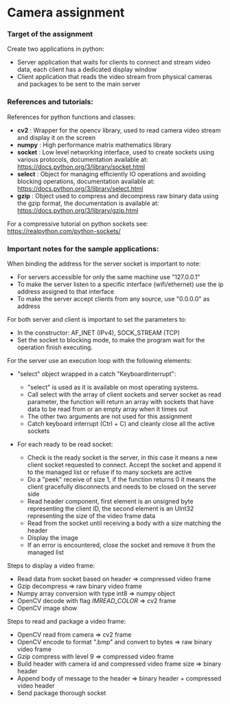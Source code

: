 # Camera assignment
### Target of the assignment
Create two applications in python:
- Server application that waits for clients to connect and stream video data, each client has a dedicated display window
- Client application that reads the video stream from physical cameras and packages to be sent to the main server

### References and tutorials:
References for python functions and classes:
- **cv2** : Wrapper for the opencv library, used to read camera video stream and display it on the screen
- **numpy** : High performance matrix mathematics library 
- **socket** : Low level networking interface, used to create sockets using various protocols, documentation available at: https://docs.python.org/3/library/socket.html
- **select** : Object for managing efficiently IO operations and avoiding blocking operations, documentation available at: https://docs.python.org/3/library/select.html
- **gzip** : Object used to compress and decompress raw binary data using the gzip format, the documentation is available at: https://docs.python.org/3/library/gzip.html

For a compressive tutorial on python sockets see: https://realpython.com/python-sockets/

### Important notes for the sample applications:
When binding the address for the server socket is important to note:
- For servers accessible for only the same machine use "127.0.0.1"
- To make the server listen to a specific interface (wifi/ethernet) use the ip address assigned to that interface
- To make the server accept clients from any source, use "0.0.0.0" as address

For both server and client is important to set the parameters to:
- In the constructor: AF_INET (IPv4), SOCK_STREAM (TCP)
- Set the socket to blocking mode, to make the program wait for the operation finish executing.

For the server use an execution loop with the following elements:
- "select" object wrapped in a catch "KeyboardInterrupt":
    - "select" is used as it is available on most operating systems.
    - Call select with the array of client sockets and server socket as read parameter, the function will return an array with sockets that have data to be read from or an empty array when it times out
    - The other two arguments are not used for this assignment
    - Catch keyboard interrupt (Ctrl + C) and cleanly close all the active sockets

- For each ready to be read socket:
    - Check is the ready socket is the server, in this case it means a new client socket requested to connect. Accept the socket and append it to the managed list or refuse if to many sockets are active
    - Do a "peek" receive of size 1, if the function returns 0 it means the client gracefully disconnects and needs to be closed on the server side
    - Read header component, first element is an unsigned byte representing the client ID, the second element is an UInt32 representing the size of the video frame data
    - Read from the socket until receiving a body with a size matching the header
    - Display the image
    - If an error is encountered, close the socket and remove it from the managed list

Steps to display a video frame:
- Read data from socket based on header => compressed video frame
- Gzip decompress => raw binary video frame
- Numpy array conversion with type int8 => numpy object
- OpenCV decode with flag *IMREAD_COLOR* => cv2 frame
- OpenCV image show

Steps to read and package a video frame:
- OpenCV read from camera => cv2 frame
- OpenCV encode to format ".bmp" and convert to bytes => raw binary video frame
- Gzip compress with level 9 => compressed video frame
- Build header with camera id and compressed video frame size => binary header
- Append body of message to the header => binary header + compressed video header
- Send package thorough socket